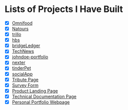 # Lists of Projects I Have Built

- [x] [Omnifood](https://genesisgabiola.github.io/omnifood/)
- [x] [Natours](https://genesisgabiola.github.io/natours/)
- [x] [trillo](https://genesisgabiola.github.io/trillo/)
- [x] [hbs](https://genesisgabiola.github.io/hbs)
- [x] [bridgeLedger](https://bridgeledger.netlify.com)
- [x] [TechNews](https://tech-news.netlify.com/)
- [x] [johndoe-portfolio](https://johndoe-portfolio.netlify.com/)
- [x] [nexter](https://genesisgabiola.github.io/nexter/)
- [x] [tinderPet](https://tinderpet.netlify.com/)
- [x] [socialApp](https://socialsite-app.herokuapp.com/)
- [x] [Tribute Page](https://genesisgabiola.github.io/fcc-projects/tribute-page/)
- [x] [Survey Form](https://genesisgabiola.github.io/fcc-projects/survey-form/)
- [x] [Product Landing Page](https://genesisgabiola.github.io/fcc-projects/product-landing-page/)
- [x] [Technical Documentation Page](https://genesisgabiola.github.io/fcc-projects/technical-documentation-page/)
- [x] [Personal Portfolio Webpage](https://genesisgabiola.github.io/fcc-projects/personal-portfolio-webpage/)
